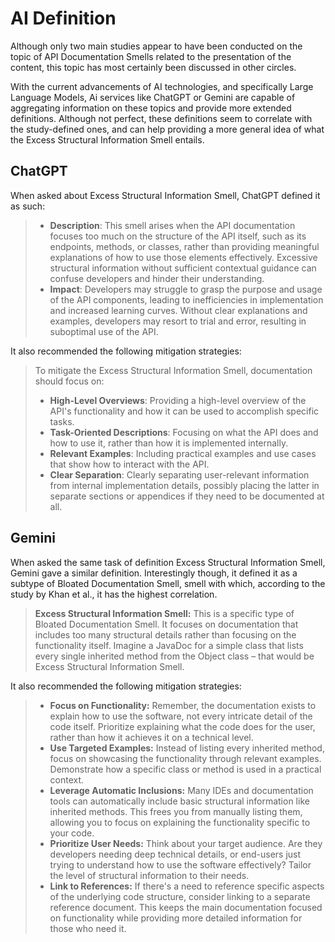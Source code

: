 # AI Definition

Although only two main studies appear to have been conducted on the topic of API Documentation Smells related to the presentation of the content, this topic has most certainly been discussed in other circles.

With the current advancements of AI technologies, and specifically Large Language Models, Ai services like ChatGPT or Gemini are capable of aggregating information on these topics and provide more extended definitions. Although not perfect, these definitions seem to correlate with the study-defined ones, and can help providing a more general idea of what the Excess Structural Information Smell entails.

## ChatGPT

When asked about Excess Structural Information Smell, ChatGPT defined it as such:

> * **Description**: This smell arises when the API documentation focuses too much on the structure of the API itself, such as its endpoints, methods, or classes, rather than providing meaningful explanations of how to use those elements effectively. Excessive structural information without sufficient contextual guidance can confuse developers and hinder their understanding.
> * **Impact**: Developers may struggle to grasp the purpose and usage of the API components, leading to inefficiencies in implementation and increased learning curves. Without clear explanations and examples, developers may resort to trial and error, resulting in suboptimal use of the API.

It also recommended the following mitigation strategies:

> To mitigate the Excess Structural Information Smell, documentation should focus on:
>
> * **High-Level Overviews**: Providing a high-level overview of the API's functionality and how it can be used to accomplish specific tasks.
> * **Task-Oriented Descriptions**: Focusing on what the API does and how to use it, rather than how it is implemented internally.
> * **Relevant Examples**: Including practical examples and use cases that show how to interact with the API.
> * **Clear Separation**: Clearly separating user-relevant information from internal implementation details, possibly placing the latter in separate sections or appendices if they need to be documented at all.

## Gemini

When asked the same task of definition Excess Structural Information Smell, Gemini gave a similar definition. Interestingly though, it defined it as a subtype of Bloated Documentation Smell, smell with which, according to the study by Khan et al., it has the highest correlation.

> **Excess Structural Information Smell:** This is a specific type of Bloated Documentation Smell. It focuses on documentation that includes too many structural details rather than focusing on the functionality itself. Imagine a JavaDoc for a simple class that lists every single inherited method from the Object class – that would be Excess Structural Information Smell.

It also recommended the following mitigation strategies:

> * **Focus on Functionality:** Remember, the documentation exists to explain how to use the software, not every intricate detail of the code itself. Prioritize explaining what the code does for the user, rather than how it achieves it on a technical level.
> * **Use Targeted Examples:** Instead of listing every inherited method, focus on showcasing the functionality through relevant examples. Demonstrate how a specific class or method is used in a practical context.
> * **Leverage Automatic Inclusions:** Many IDEs and documentation tools can automatically include basic structural information like inherited methods. This frees you from manually listing them, allowing you to focus on explaining the functionality specific to your code.
> * **Prioritize User Needs:** Think about your target audience. Are they developers needing deep technical details, or end-users just trying to understand how to use the software effectively? Tailor the level of structural information to their needs.
> * **Link to References:** If there's a need to reference specific aspects of the underlying code structure, consider linking to a separate reference document. This keeps the main documentation focused on functionality while providing more detailed information for those who need it.
